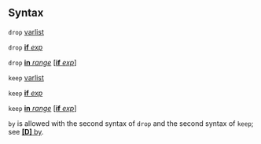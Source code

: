 ## Syntax

`drop`
[varlist](http://www.stata.com/help.cgi?varlist)

`drop`
[<strong>if</strong> <var class="command">exp</var><strong></strong>](http://www.stata.com/help.cgi?if)

`drop`
[<strong>in</strong> <var class="command">range</var><strong></strong>](http://www.stata.com/help.cgi?in)
\[[<strong>if</strong> <var class="command">exp</var><strong></strong>](http://www.stata.com/help.cgi?if)\]

`keep`
[varlist](http://www.stata.com/help.cgi?varlist)

`keep`
[<strong>if</strong> <var class="command">exp</var><strong></strong>](http://www.stata.com/help.cgi?if)

`keep`
[<strong>in</strong> <var class="command">range</var><strong></strong>](http://www.stata.com/help.cgi?in)
\[[<strong>if</strong> <var class="command">exp</var><strong></strong>](http://www.stata.com/help.cgi?if)\]

`by` is allowed with the second syntax of `drop` and the second syntax
of `keep`; see
[<strong>[D]</strong> by](http://www.stata.com/help.cgi?by).
